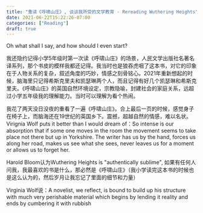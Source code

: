 ```yaml
---
title: "重读《呼啸山庄》, 谈谈我所受的文学教育 - Rereading Wuthering Heights"
date: 2021-06-22T15:22:26-07:00
categories: ["Reading"]
draft: true
---
```


Oh what shall I say, and how should I even start? 

我还隐约记得小学5年级时第一次读《呼啸山庄》的场景，人民文学出版社名著名译系列，那个书皮的模样我都还记得。我当时也是狼吞虎咽了这本书，对它的印象在于人物关系的复杂，叙述角度的巧妙，情感之刻骨铭心。2021年重新想起的时候，脑海里只记得希斯克里夫和凯瑟琳两个人，而且记得有好几个凯瑟琳和希斯克里夫。《呼啸山庄》的英国自然环境设定，宗教隐喻，封建社会的家庭关系，远超过小学五年级我的理解能力。当时可以理解为看个热闹。

我花了两天没日没夜的重看了一遍《呼啸山庄》。合上最后一页的时候，感觉身子在椅子上，而脑海还在19世纪的英国乡下。震撼，超越自然的情感，难以名状。Virignia Wolf puts it better than I would dream of：So intense is our absorption that if some one moves in the room the movement seems to take place not there but up in Yorkshire. The writer has us by the hand, forces us along her road, makes us see what she sees, never leaves us for a moment or allows us to forget her.

Harold Bloom认为Wuthering Heights is "authentically sublime", 如果有任何人问我，我最喜欢的书是什么，那必然是《呼啸山庄》（我小学读完这本书的时候也是这么认为的，然后岁月让我忘记了里面的细节和力量）

Virginia Wolf说：A novelist, we reflect, is bound to build up his structure
with much very perishable material which begins by lending it reality and ends
by cumbering it with rubbish
